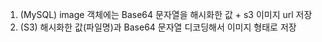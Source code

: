 1. (MySQL) image 객체에는 Base64 문자열을 해시화한 값 + s3 이미지 url 저장
2. (S3) 해시화한 값(파일명)과 Base64 문자열 디코딩해서 이미지 형태로 저장